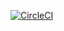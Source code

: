 [![CircleCI](https://dl.circleci.com/status-badge/img/gh/Foxfix/demo/tree/main.svg?style=svg)](https://dl.circleci.com/status-badge/redirect/gh/Foxfix/demo/tree/main)